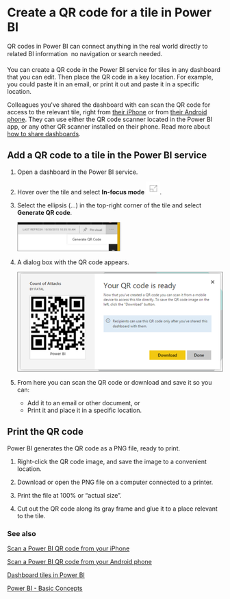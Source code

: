 <properties
   pageTitle="Create a QR code for a tile"
   description="Create a QR code for a tile in Power BI"
   services="powerbi"
   documentationCenter=""
   authors="maggies"
   manager="mblythe"
   editor=""
   tags=""/>

<tags
   ms.service="powerbi"
   ms.devlang="NA"
   ms.topic="article"
   ms.tgt_pltfrm="NA"
   ms.workload="powerbi"
   ms.date="01/28/2016"
   ms.author="maggies"/>

# Create a QR code for a tile in Power BI

QR codes in Power BI can connect anything in the real world directly to related BI information &#151; no navigation or search needed.

You can create a QR code in the Power BI service for tiles in any dashboard that you can edit. Then place the QR code in a key location. For example, you could paste it in an email, or print it out and paste it in a specific location. 

Colleagues you've shared the dashboard with can scan the QR code for access to the relevant tile, right from [their iPhone](powerbi-mobile-qr-code-for-tile.md) or from [their Android phone](powerbi-mobile-qr-code-for-android.md). They can use either the QR code scanner located in the Power BI app, or any other QR scanner installed on their phone. Read more about [how to share dashboards](powerbi-service-how-should-i-share-my-dashboard.md).

## Add a QR code to a tile in the Power BI service

1. Open a dashboard in the Power BI service.

2. Hover over the tile and select **In-focus mode** ![](media/powerbi-service-qr-code-for-tile/fullscreen-icon.jpg).

2. Select the ellipsis (...) in the top-right corner of the tile and select **Generate QR code**. 

    ![](media/powerbi-service-qr-code-for-tile/PBI_iPh_QRGenerate.png)

3. A dialog box with the QR code appears. 

    ![](media/powerbi-service-qr-code-for-tile/pbi_create_qrcode.png)

4. From here you can scan the QR code or download and save it so you can: 

     - Add it to an email or other document, or 
     - Print it and place it in a specific location. 

## Print the QR code

Power BI generates the QR code as a PNG file, ready to print. 

1. Right-click the QR code image, and save the image to a convenient location. 

2. Download or open the PNG file on a computer connected to a printer.  

2. Print the file at 100% or “actual size”.  

3. Cut out the QR code along its gray frame and glue it to a place relevant to the tile. 


### See also

[Scan a Power BI QR code from your iPhone](powerbi-mobile-qr-code-for-tile.md)

[Scan a Power BI QR code from your Android phone](powerbi-mobile-qr-code-for-android.md)

[Dashboard tiles in Power BI](powerbi-service-dashboard-tiles.md)

[Power BI - Basic Concepts](powerbi-service-basic-concepts.md)
